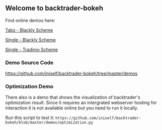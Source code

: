 ## Welcome to backtrader-bokeh

Find online demos here:

[Tabs - Blackly Scheme](https://iniself.github.io/backtrader-bokeh/demos/blackly_tabs.html)

[Single - Blackly Scheme](https://iniself.github.io/backtrader-bokeh/demos/blackly_single.html)

[Single - Tradimo Scheme](https://iniself.github.io/backtrader-bokeh/demos/tradimo_single.html)

### Demo Source Code ###
https://github.com/iniself/backtrader-bokeh/tree/master/demos

### Optimization Demo ###
There also is a demo that shows the visualization of backtrader's optimization result. Since it requires an intergrated webserver hosting for interaction it is not available online but you need to run it locally.

Run this script to test it:
`https://github.com/iniself/backtrader-bokeh/blob/master/demos/optimization.py`